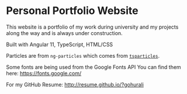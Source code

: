 # Personal Portfolio Website

This website is a portfolio of my work during university and my projects along the way and is always under construction.

Built with Angular 11, TypeScript, HTML/CSS

Particles are from `ng-particles` which comes from [`tsparticles`](https://github.com/matteobruni/tsparticles).

Some fonts are being used from the Google Fonts API
You can find them here: https://fonts.google.com/

For my GitHub Resume: http://resume.github.io/?gohurali
